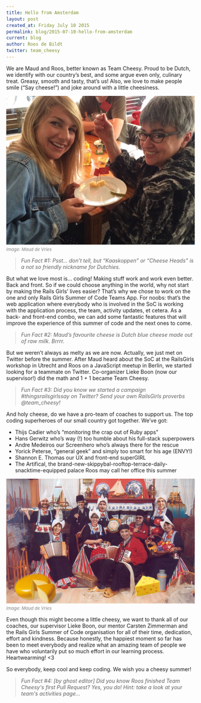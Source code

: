 ```yaml
---
title: Hello from Amsterdam
layout: post
created_at: Friday July 10 2015 
permalink: blog/2015-07-10-hello-from-amsterdam
current: blog
author: Roos de Bildt
twitter: team_cheesy
---
```


We are Maud and Roos, better known as Team Cheesy. Proud to be Dutch, we identify with our country’s best, and some argue even only, culinary treat. Greasy, smooth and tasty, that’s us! Also, we love to make people smile (“Say cheese!”) and joke around with a little cheesiness.

<img src="/img/blog/2015/introducing-team-cheesy-students.jpg" alt="Team Cheesy" width="600">
<font color="grey"><small><i>Image: Maud de Vries</i></small></font> 

<blockquote><em>Fun Fact #1: Psst… don’t tell, but “Kaaskoppen” or “Cheese Heads” is a not so friendly nickname for Dutchies.</em></blockquote>


But what we love most is… coding! Making stuff work and work even better. Back and front. So if we could choose anything in the world, why not start by making the Rails Girls’ lives easier? That’s why we chose to work on the one and only Rails Girls Summer of Code Teams App. For noobs: that’s the web application where everybody who is involved in the SoC is working with the application process, the team, activity updates, et cetera. As a back- and front-end combo, we can add some fantastic features that will improve the experience of this summer of code and the next ones to come.

<blockquote><em>Fun Fact #2: Maud’s favourite cheese is Dutch blue cheese made out of raw milk. Brrrr.</em></blockquote>

But we weren’t always as melty as we are now. Actually, we just met on Twitter before the summer. After Maud heard about the SoC at the RailsGirls workshop in Utrecht and Roos on a JavaScript meetup in Berlin, we started looking for a teammate on Twitter. Co-organizer Lieke Boon (now our supervisor!) did the math and 1 + 1 became Team Cheesy.

<blockquote><em>Fun Fact #3: Did you know we started a campaign #thingsrailsgirlssay on Twitter? Send your own RailsGirls proverbs @team_cheesy!</em></blockquote>

And holy cheese, do we have a pro-team of coaches to support us. The top coding superheroes of our small country got together. We’ve got:

* Thijs Cadier who’s “monitoring the crap out of Ruby apps”  
* Hans Gerwitz who’s way (!) too humble about his full-stack superpowers  
* Andre Medeiros our Screenhero who’s always there for the rescue  
* Yorick Peterse, “general geek” and simply too smart for his age (ENVY!)  
* Shannon E. Thomas our UX and front-end superGIRL  
* The Artifical, the brand-new-skippybal-rooftop-terrace-daily-snacktime-equipped palace Roos may call her office this summer  

<img src="/img/blog/2015/introducing-team-cheesy-team.jpg" alt="Team Cheesy" width="600">
<font color="grey"><small><i>Image: Maud de Vries</i></small></font> 

Even though this might become a little cheesy, we want to thank all of our coaches, our supervisor Lieke Boon, our mentor Carsten Zimmerman and the Rails Girls Summer of Code organisation for all of their time, dedication, effort and kindness. Because honestly, the happiest moment so far has been to meet everybody and realize what an amazing team of people we have who voluntarily put so much effort in our learning process. Heartwearming! <3

So everybody, keep cool and keep coding. We wish you a cheesy summer!

<blockquote><em>Fun Fact #4: [by ghost editor] Did you know Roos finished Team Cheesy's first Pull Request? Yes, you do! Hint: take a look at your team's activities page...</em></blockquote> 

